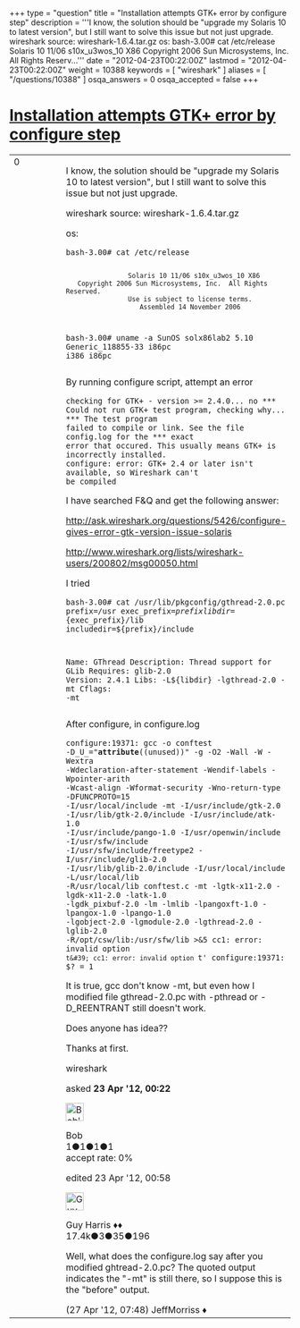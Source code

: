 +++
type = "question"
title = "Installation attempts GTK+ error by configure step"
description = '''I know, the solution should be &quot;upgrade my Solaris 10 to latest version&quot;, but I still want to solve this issue but not just upgrade. wireshark source: wireshark-1.6.4.tar.gz os:  bash-3.00# cat /etc/release   Solaris 10 11/06 s10x_u3wos_10 X86  Copyright 2006 Sun Microsystems, Inc. All Rights Reserv...'''
date = "2012-04-23T00:22:00Z"
lastmod = "2012-04-23T00:22:00Z"
weight = 10388
keywords = [ "wireshark" ]
aliases = [ "/questions/10388" ]
osqa_answers = 0
osqa_accepted = false
+++

<div class="headNormal">

# [Installation attempts GTK+ error by configure step](/questions/10388/installation-attempts-gtk-error-by-configure-step)

</div>

<div id="main-body">

<div id="askform">

<table id="question-table" style="width:100%;"><colgroup><col style="width: 50%" /><col style="width: 50%" /></colgroup><tbody><tr class="odd"><td style="width: 30px; vertical-align: top"><div class="vote-buttons"><div id="post-10388-score" class="post-score" title="current number of votes">0</div><div id="favorite-count" class="favorite-count"></div></div></td><td><div id="item-right"><div class="question-body"><p>I know, the solution should be "upgrade my Solaris 10 to latest version", but I still want to solve this issue but not just upgrade.</p><p>wireshark source: wireshark-1.6.4.tar.gz</p><p>os:</p><pre><code>bash-3.00# cat /etc/release

                    Solaris 10 11/06 s10x_u3wos_10 X86
       Copyright 2006 Sun Microsystems, Inc.  All Rights Reserved.
                    Use is subject to license terms.
                       Assembled 14 November 2006
bash-3.00# uname -a
SunOS solx86lab2 5.10 Generic_118855-33 i86pc i386 i86pc</code></pre><p>By running configure script, attempt an error</p><pre><code>checking for GTK+ - version &gt;= 2.4.0... no
*** Could not run GTK+ test program, checking why...
*** The test program failed to compile or link. See the file config.log for the
*** exact error that occured. This usually means GTK+ is incorrectly installed.
configure: error: GTK+ 2.4 or later isn&#39;t available, so Wireshark can&#39;t be compiled</code></pre><p>I have searched F&amp;Q and get the following answer:</p><p><a href="http://ask.wireshark.org/questions/5426/configure-gives-error-gtk-version-issue-solaris">http://ask.wireshark.org/questions/5426/configure-gives-error-gtk-version-issue-solaris</a></p><p><a href="http://www.wireshark.org/lists/wireshark-users/200802/msg00050.html">http://www.wireshark.org/lists/wireshark-users/200802/msg00050.html</a></p><p>I tried</p><pre><code>bash-3.00# cat /usr/lib/pkgconfig/gthread-2.0.pc
prefix=/usr
exec_prefix=${prefix}
libdir=${exec_prefix}/lib
includedir=${prefix}/include

Name: GThread
Description: Thread support for GLib
Requires: glib-2.0
Version: 2.4.1
Libs: -L${libdir} -lgthread-2.0 -mt
Cflags: -mt</code></pre><p>After configure, in configure.log</p><pre><code>configure:19371: gcc -o conftest -D_U_=&quot;__attribute__((unused))&quot; -g -O2 -Wall -W -Wextra -Wdeclaration-after-statement -Wendif-labels -Wpointer-arith -Wcast-align -Wformat-security -Wno-return-type -DFUNCPROTO=15 -I/usr/local/include -mt -I/usr/include/gtk-2.0 -I/usr/lib/gtk-2.0/include -I/usr/include/atk-1.0 -I/usr/include/pango-1.0 -I/usr/openwin/include -I/usr/sfw/include -I/usr/sfw/include/freetype2 -I/usr/include/glib-2.0 -I/usr/lib/glib-2.0/include    -I/usr/local/include  -L/usr/local/lib -R/usr/local/lib conftest.c -mt -lgtk-x11-2.0 -lgdk-x11-2.0 -latk-1.0 -lgdk_pixbuf-2.0 -lm -lmlib -lpangoxft-1.0 -lpangox-1.0 -lpango-1.0 -lgobject-2.0 -lgmodule-2.0 -lgthread-2.0 -lglib-2.0    -R/opt/csw/lib:/usr/sfw/lib &gt;&amp;5
cc1: error: invalid option `t&#39;
cc1: error: invalid option `t&#39;
configure:19371: $? = 1</code></pre><p>It is true, gcc don't know -mt, but even how I modified file gthread-2.0.pc with -pthread or -D_REENTRANT still doesn't work.</p><p>Does anyone has idea??</p><p>Thanks at first.</p></div><div id="question-tags" class="tags-container tags">wireshark</div><div id="question-controls" class="post-controls"></div><div class="post-update-info-container"><div class="post-update-info post-update-info-user"><p>asked <strong>23 Apr '12, 00:22</strong></p><img src="https://secure.gravatar.com/avatar/cbec934b26f5436e93778fac3726551e?s=32&amp;d=identicon&amp;r=g" class="gravatar" width="32" height="32" alt="Bob&#39;s gravatar image" /><p>Bob<br />
<span class="score" title="1 reputation points">1</span><span title="1 badges"><span class="badge1">●</span><span class="badgecount">1</span></span><span title="1 badges"><span class="silver">●</span><span class="badgecount">1</span></span><span title="1 badges"><span class="bronze">●</span><span class="badgecount">1</span></span><br />
<span class="accept_rate" title="Rate of the user&#39;s accepted answers">accept rate:</span> <span title="Bob has no accepted answers">0%</span></p></div><div class="post-update-info post-update-info-edited"><p>edited 23 Apr '12, 00:58</p><img src="https://secure.gravatar.com/avatar/f93de7000747ab5efb5acd3034b2ebd7?s=32&amp;d=identicon&amp;r=g" class="gravatar" width="32" height="32" alt="Guy%20Harris&#39;s gravatar image" /><p>Guy Harris ♦♦<br />
<span class="score" title="17443 reputation points"><span>17.4k</span></span><span title="3 badges"><span class="badge1">●</span><span class="badgecount">3</span></span><span title="35 badges"><span class="silver">●</span><span class="badgecount">35</span></span><span title="196 badges"><span class="bronze">●</span><span class="badgecount">196</span></span></p></div></div><div id="comments-container-10388" class="comments-container"><span id="10485"></span><div id="comment-10485" class="comment"><div id="post-10485-score" class="comment-score"></div><div class="comment-text"><p>Well, what does the configure.log say after you modified ghtread-2.0.pc? The quoted output indicates the "-mt" is still there, so I suppose this is the "before" output.</p></div><div id="comment-10485-info" class="comment-info"><span class="comment-age">(27 Apr '12, 07:48)</span> JeffMorriss ♦</div></div></div><div id="comment-tools-10388" class="comment-tools"></div><div class="clear"></div><div id="comment-10388-form-container" class="comment-form-container"></div><div class="clear"></div></div></td></tr></tbody></table>

</div>

</div>

